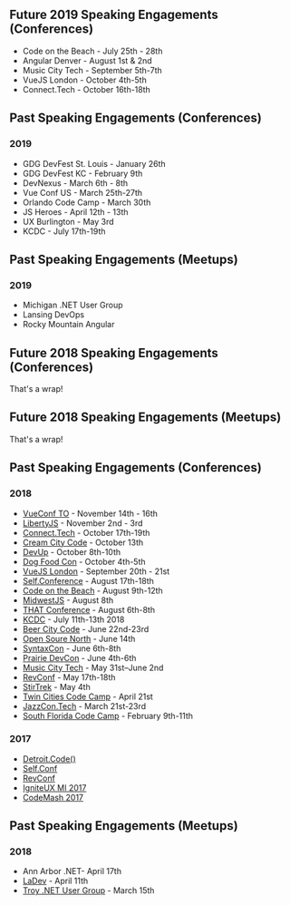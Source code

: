 ## Future 2019 Speaking Engagements (Conferences)
* Code on the Beach - July 25th - 28th
* Angular Denver - August 1st & 2nd
* Music City Tech - September 5th-7th
* VueJS London - October 4th-5th
* Connect.Tech - October 16th-18th

## Past Speaking Engagements (Conferences)
### 2019
* GDG DevFest St. Louis - January 26th
* GDG DevFest KC - February 9th
* DevNexus - March 6th - 8th
* Vue Conf US - March 25th-27th
* Orlando Code Camp - March 30th
* JS Heroes - April 12th - 13th
* UX Burlington - May 3rd
* KCDC - July 17th-19th

## Past Speaking Engagements (Meetups)
### 2019
* Michigan .NET User Group
* Lansing DevOps
* Rocky Mountain Angular

## Future 2018 Speaking Engagements (Conferences)
That's a wrap!

## Future 2018 Speaking Engagements (Meetups)
That's a wrap!

## Past Speaking Engagements (Conferences)
### 2018
* [VueConf TO](https://vuetoronto.com/) - November 14th - 16th
* [LibertyJS](https://libertyjs.com/) - November 2nd - 3rd
* [Connect.Tech](http://connect.tech/) - October 17th-19th
* [Cream City Code](https://www.creamcitycode.com/) - October 13th
* [DevUp](http://devupconf.org/) - October 8th-10th
* [Dog Food Con](http://dogfoodcon.com/) - October 4th-5th
* [VueJS London](https://vuejs.london/) - September 20th - 21st
* [Self.Conference](http://selfconference.org/) - August 17th-18th
* [Code on the Beach](https://www.codeonthebeach.com/) - August 9th-12th
* [MidwestJS](https://www.midwestjs.com) - August 8th
* [THAT Conference](https://www.thatconference.com/) - August 6th-8th
* [KCDC](http://www.kcdc.info/) - July 11th-13th 2018
* [Beer City Code](http://beercitycode.com/) - June 22nd-23rd
* [Open Soure North](https://opensourcenorth.com/) - June 14th
* [SyntaxCon](https://2018.syntaxcon.com/) - June 6th-8th
* [Prairie DevCon](http://www.prairiedevcon.com/) - June 4th-6th
* [Music City Tech](http://www.musiccitytech.com/) - May 31st–June 2nd
* [RevConf](http://revolutionconf.com/) - May 17th-18th
* [StirTrek](https://stirtrek.com/) - May 4th
* [Twin Cities Code Camp](https://twincitiescodecamp.com/#/home) - April 21st
* [JazzCon.Tech](http://jazzcon.tech/) - March 21st-23rd
* [South Florida Code Camp](http://www.fladotnet.com/codecamp/Home.aspx/Home.aspx) - February 9th-11th

### 2017
* [Detroit.Code()](https://detroitcode.amegala.com/)
* [Self.Conf](http://selfconference.org/)
* [RevConf](http://revolutionconf.com/)
* [IgniteUX MI 2017](http://www.igniteuxmi.com/)
* [CodeMash 2017](http://www.codemash.org)

## Past Speaking Engagements (Meetups)
### 2018
* Ann Arbor .NET- April 17th
* [LaDev](https://www.meetup.com/ladevmi/events/248204469/) - April 11th
* [Troy .NET User Group]() - March 15th
